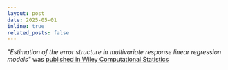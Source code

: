 ```yaml
---
layout: post
date: 2025-05-01
inline: true
related_posts: false
---
```


*"Estimation of the error structure in multivariate response linear regression models"* was [published in Wiley Computational Statistics](https://wires.onlinelibrary.wiley.com/doi/10.1002/wics.70021)